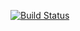 [![Build Status](https://travis-ci.org/ИМЯ_ПОЛЬЗОВАТЕЛЯ/lab6.svg?branch=master)](https://travis-ci.org/alecha98/lab6)
